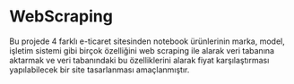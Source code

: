# WebScraping

Bu projede 4 farklı e-ticaret sitesinden notebook ürünlerinin marka, model, işletim sistemi gibi birçok özelliğini web scraping ile alarak veri tabanına aktarmak ve veri tabanındaki bu özelliklerini alarak fiyat karşılaştırması yapılabilecek bir site tasarlanması amaçlanmıştır.
